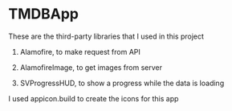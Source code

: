 # TMDBApp

These are the third-party libraries that I used in this project

1. Alamofire,
to make request from API

2. AlamofireImage,
to get images from server

3. SVProgressHUD,
to show a progress while the data is loading


I used appicon.build to create the icons for this app
